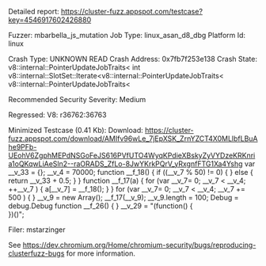 Detailed report: https://cluster-fuzz.appspot.com/testcase?key=4546917602426880

Fuzzer: mbarbella_js_mutation
Job Type: linux_asan_d8_dbg
Platform Id: linux

Crash Type: UNKNOWN READ
Crash Address: 0x7fb7f253e138
Crash State:
  v8::internal::PointerUpdateJobTraits<
  int v8::internal::SlotSet::Iterate<v8::internal::PointerUpdateJobTraits<
  v8::internal::PointerUpdateJobTraits<
  
Recommended Security Severity: Medium

Regressed: V8: r36762:36763

Minimized Testcase (0.41 Kb):
Download: https://cluster-fuzz.appspot.com/download/AMIfv96wLe_7jEpXSK_ZrnYZCT4X0MLlbfLBuAhe9PFb-UEohV6ZgphMEPdNSGoFeJS616PVfUTO4WyqKPdieXBskyZyVYDzeKRKnria1oQKqwLiAeSln2--raORADS_ZfLo-8JwYKrkPQrV_yRxgnfFTG1Xa4Yshg
var __v_33 = {};
__v_4 = 70000;
function __f_18() {
  if ((__v_7 % 50) != 0) {
  } else {
    return __v_33 + 0.5;
  }
}
function __f_17(a) {
  for (var __v_7= 0; __v_7 < __v_4; ++__v_7 ) {
    a[__v_7] = __f_18();
  }
}
for (var __v_7= 0; __v_7 < __v_4; __v_7 += 500 ) {
}
__v_9 = new Array();
__f_17(__v_9);
__v_9.length = 100;
Debug = debug.Debug
function __f_26() {
      }
__v_29 = "(function() {\
         })()";


Filer: mstarzinger

See https://dev.chromium.org/Home/chromium-security/bugs/reproducing-clusterfuzz-bugs for more information.